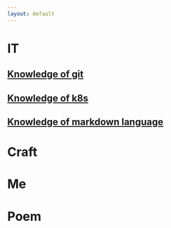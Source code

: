 ```yaml
---
layout: default
---
```

# IT
## [Knowledge of git](./docs/it/git.md)
## [Knowledge of k8s](./docs/it/k8s_knowledge.md)
## [Knowledge of markdown language](./docs/it/markdown_knowledge.md)
# Craft
# Me
# Poem
